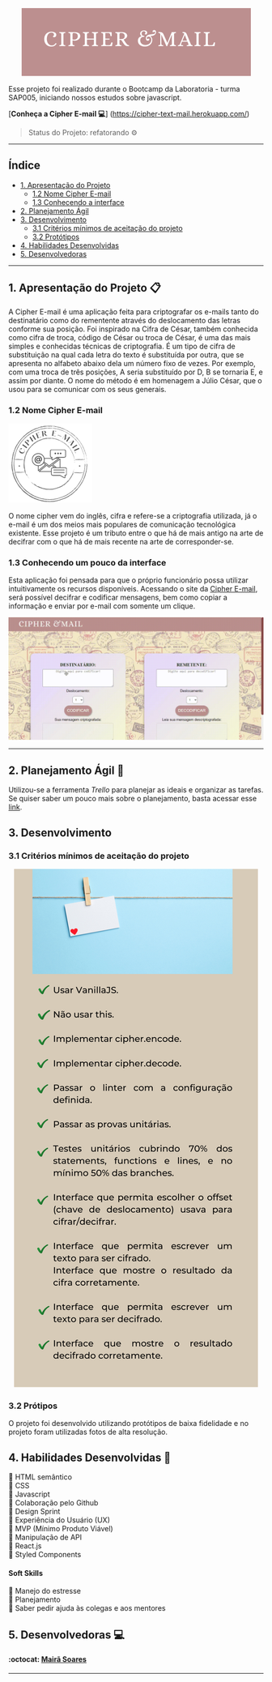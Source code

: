 <p align="center"> 
<img src="src/Img/logo-readme.png">
</p>

Esse projeto foi realizado durante o Bootcamp da Laboratoria - turma SAP005, iniciando nossos estudos sobre javascript.

[**Conheça a Cipher E-mail :computer:**] (https://cipher-text-mail.herokuapp.com/)

> Status do Projeto: refatorando :gear:

---

## Índice

- [1. Apresentação do Projeto](#1-apresentação-do-projeto)
  - [1.2 Nome Cipher E-mail](#1.1-nome-cipher-email)
  - [1.3 Conhecendo a interface](#1.1-conhecendo-a-interface)
- [2. Planejamento Ágil](#2-planejamento-agil)
- [3. Desenvolvimento](#4-desenvolvimento)
  - [3.1 Critérios mínimos de aceitação do projeto](#3.1-problema-a-ser-resolvido) 
  - [3.2 Protótipos](#3.4-protótipos)
- [4. Habilidades Desenvolvidas](#4-habilidades-desenvolvidas)  
- [5. Desenvolvedoras](#5-desenvolvedoras)

---

## 1. Apresentação do Projeto :clipboard:

A Cipher E-mail é uma aplicação feita para criptografar os e-mails tanto do destinatário como do rementente através do deslocamento das letras conforme sua posição. Foi inspirado na Cifra de César, também conhecida como cifra de troca, código de César ou troca de César, é uma das mais simples e conhecidas técnicas de criptografia. É um tipo de cifra de substituição na qual cada letra do texto é substituída por outra, que se apresenta no alfabeto abaixo dela um número fixo de vezes. Por exemplo, com uma troca de três posições, A seria substituído por D, B se tornaria E, e assim por diante. O nome do método é em homenagem a Júlio César, que o usou para se comunicar com os seus generais.

### 1.2 Nome Cipher E-mail
![Cipher E-mail](src/Img/logo1.png) 

O nome cipher vem do inglês, cifra e refere-se a criptografia utilizada, já o e-mail é um dos meios mais populares de comunicação tecnológica existente. Esse projeto é um tributo entre o que há de mais antigo na arte de decifrar com o que há de mais recente na arte de corresponder-se.


### 1.3 Conhecendo um pouco da interface

Esta aplicação foi pensada para que o próprio funcionário possa utilizar intuitivamente os recursos disponíveis. Acessando o site da [Cipher E-mail](https://cipher-text-mail.herokuapp.com/), será possível decifrar e codificar mensagens, bem como copiar a informação e enviar por e-mail com somente um clique.

<p align="center"> 
<img src="src/Img/gifpage.gif">
</p>


---

## 2. Planejamento Ágil :memo:

Utilizou-se a ferramenta _Trello_ para planejar as ideais e organizar as tarefas.
Se quiser saber um pouco mais sobre o planejamento, basta acessar esse [link](https://trello.com/b/sqmyEAQh/cipher-e-mail).

## 3. Desenvolvimento

### 3.1 Critérios mínimos de aceitação do projeto

<p align="center"> 
<img src="src/Img/definidopronto.png">
</p>

### 3.2 Prótipos

O projeto foi desenvolvido utilizando protótipos de baixa fidelidade e no projeto foram utilizadas fotos de alta resolução.


## 4. Habilidades Desenvolvidas :dart:

:pushpin: HTML semântico<br>
:pushpin: CSS <br>
:pushpin: Javascript <br>
:pushpin: Colaboração pelo Github<br>
:pushpin: Design Sprint<br>
:pushpin: Experiência do Usuário (UX)<br>
:pushpin: MVP (Mínimo Produto Viável)<br>
:pushpin: Manipulação de API<br>
:pushpin: React.js<br>
:pushpin: Styled Components


#### Soft Skills

:pushpin: Manejo do estresse<br>
:pushpin: Planejamento<br>
:pushpin: Saber pedir ajuda às colegas e aos mentores

## 5. Desenvolvedoras :computer:

#### :octocat: [**Mairã Soares**](https://github.com/MairaSoares) 

---
